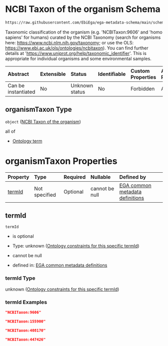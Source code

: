 # NCBI Taxon of the organism Schema

```txt
https://raw.githubusercontent.com/EbiEga/ega-metadata-schema/main/schemas/EGA.common-definitions.json#/$defs/organismDescriptor/properties/organismTaxon
```

Taxonomic classification of the organism (e.g. 'NCBITaxon:9606' and 'homo sapiens' for humans) curated by the NCBI Taxonomy (search for organisms here: <https://www.ncbi.nlm.nih.gov/taxonomy>; or use the OLS: <https://www.ebi.ac.uk/ols/ontologies/ncbitaxon>). You can find further details at '<https://www.uniprot.org/help/taxonomic_identifier>'. This is appropriate for individual organisms and some environmental samples.

| Abstract            | Extensible | Status         | Identifiable | Custom Properties | Additional Properties | Access Restrictions | Defined In                                                                                           |
| :------------------ | :--------- | :------------- | :----------- | :---------------- | :-------------------- | :------------------ | :--------------------------------------------------------------------------------------------------- |
| Can be instantiated | No         | Unknown status | No           | Forbidden         | Allowed               | none                | [EGA.common-definitions.json\*](../../../schemas/EGA.common-definitions.json "open original schema") |

## organismTaxon Type

`object` ([NCBI Taxon of the organism](ega-4-defs-organism-obi0100026-descriptor-block-properties-ncbi-taxon-of-the-organism.md))

all of

* [Ontology term](ega-4-defs-ontology-term.md "check type definition")

# organismTaxon Properties

| Property          | Type          | Required | Nullable       | Defined by                                                                                                                                                                                                                                                                                                                                                        |
| :---------------- | :------------ | :------- | :------------- | :---------------------------------------------------------------------------------------------------------------------------------------------------------------------------------------------------------------------------------------------------------------------------------------------------------------------------------------------------------------- |
| [termId](#termid) | Not specified | Optional | cannot be null | [EGA common metadata definitions](ega-4-defs-organism-obi0100026-descriptor-block-properties-ncbi-taxon-of-the-organism-properties-ontology-constraints-for-this-specific-termid.md "https://raw.githubusercontent.com/EbiEga/ega-metadata-schema/main/schemas/EGA.common-definitions.json#/$defs/organismDescriptor/properties/organismTaxon/properties/termId") |

## termId



`termId`

* is optional

* Type: unknown ([Ontology constraints for this specific termId](ega-4-defs-organism-obi0100026-descriptor-block-properties-ncbi-taxon-of-the-organism-properties-ontology-constraints-for-this-specific-termid.md))

* cannot be null

* defined in: [EGA common metadata definitions](ega-4-defs-organism-obi0100026-descriptor-block-properties-ncbi-taxon-of-the-organism-properties-ontology-constraints-for-this-specific-termid.md "https://raw.githubusercontent.com/EbiEga/ega-metadata-schema/main/schemas/EGA.common-definitions.json#/$defs/organismDescriptor/properties/organismTaxon/properties/termId")

### termId Type

unknown ([Ontology constraints for this specific termId](ega-4-defs-organism-obi0100026-descriptor-block-properties-ncbi-taxon-of-the-organism-properties-ontology-constraints-for-this-specific-termid.md))

### termId Examples

```json
"NCBITaxon:9606"
```

```json
"NCBITaxon:155900"
```

```json
"NCBITaxon:408170"
```

```json
"NCBITaxon:447426"
```
